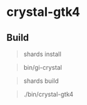 # crystal-gtk4


## Build

> shards install

> bin/gi-crystal

> shards build

> ./bin/crystal-gtk4


